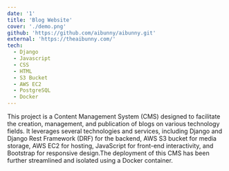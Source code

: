 ```yaml
---
date: '1'
title: 'Blog Website'
cover: './demo.png'
github: 'https://github.com/aibunny/aibunny.git'
external: 'https://theaibunny.com/'
tech:
  - Django
  - Javascript
  - CSS
  - HTML
  - S3 Bucket
  - AWS EC2
  - PostgreSQL
  - Docker
---
```


This project is a Content Management System (CMS) designed to facilitate the creation, management, and publication of blogs on various technology fields. It leverages several technologies and services, including Django and Django Rest Framework (DRF) for the backend, AWS S3 bucket for media storage, AWS EC2 for hosting, JavaScript for front-end interactivity, and Bootstrap for responsive design.The deployment of this CMS has been further streamlined and isolated using a Docker container.
